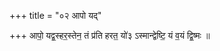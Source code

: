 +++
title = "०२ आपो यद्"

+++
आपो॒ यद्व॒स्हर॒स्तेन॒ तं प्र॑ति हरत॒ यो॑३ ऽस्मान्द्वेष्टि॒ यं व॒यं द्वि॒ष्मः ॥